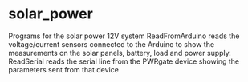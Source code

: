 # solar_power
Programs for the solar power 12V system
ReadFromArduino reads the voltage/current sensors connected to the Arduino to show the measurements on the solar panels, battery, load and power supply.
ReadSerial reads the serial line from the PWRgate device showing the parameters sent from that device
